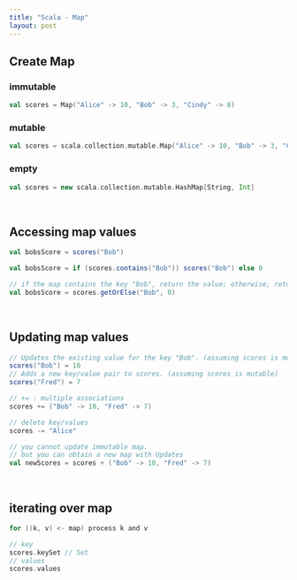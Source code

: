 ```yaml
---
title: "Scala - Map"
layout: post
---
```


## Create Map  


### immutable  

```scala
val scores = Map("Alice" -> 10, "Bob" -> 3, "Cindy" -> 8)
```  


### mutable  

```scala
val scores = scala.collection.mutable.Map("Alice" -> 10, "Bob" -> 3, "Cindy" -> 8)
```  

### empty  

```scala
val scores = new scala.collection.mutable.HashMap[String, Int]
```  


<br/>

## Accessing map values  

```scala
val bobsScore = scores("Bob")
```  

```scala
val bobsScore = if (scores.contains("Bob")) scores("Bob") else 0
```  

```scala
// if the map contains the key "Bob", return the value; otherwise, return 0.
val bobsScore = scores.getOrElse("Bob", 0)
```  


<br/>

## Updating map values

```scala
// Updates the existing value for the key "Bob". (assuming scores is mutable)
scores("Bob") = 10
// Adds a new key/value pair to scores. (assuming scores is mutable)
scores("Fred") = 7
```  

```scala
// += : multiple associations
scores += ("Bob" -> 10, "Fred" -> 7)
```

```scala
// delete key/values
scores -= "Alice"
```

```scala
// you cannot update immutable map.
// but you can obtain a new map with Updates
val newScores = scores + ("Bob" -> 10, "Fred" -> 7)
```


<br/>

## iterating over map

```scala
for ((k, v) <- map) process k and v
```

```scala
// key
scores.keySet // Set
// values
scores.values
```
